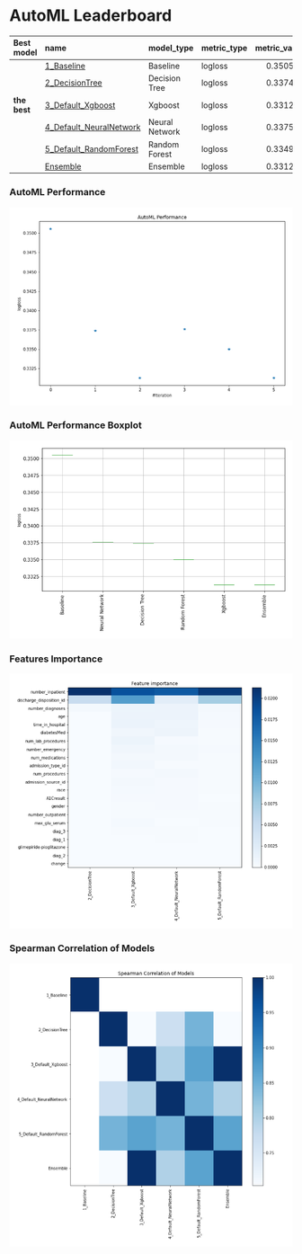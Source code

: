 # AutoML Leaderboard

| Best model   | name                                                         | model_type     | metric_type   |   metric_value |   train_time |
|:-------------|:-------------------------------------------------------------|:---------------|:--------------|---------------:|-------------:|
|              | [1_Baseline](1_Baseline/README.md)                           | Baseline       | logloss       |       0.350583 |         2.47 |
|              | [2_DecisionTree](2_DecisionTree/README.md)                   | Decision Tree  | logloss       |       0.337409 |        68.07 |
| **the best** | [3_Default_Xgboost](3_Default_Xgboost/README.md)             | Xgboost        | logloss       |       0.331272 |        31.02 |
|              | [4_Default_NeuralNetwork](4_Default_NeuralNetwork/README.md) | Neural Network | logloss       |       0.337574 |        41.8  |
|              | [5_Default_RandomForest](5_Default_RandomForest/README.md)   | Random Forest  | logloss       |       0.334991 |        37.07 |
|              | [Ensemble](Ensemble/README.md)                               | Ensemble       | logloss       |       0.331272 |         6.86 |

### AutoML Performance
![AutoML Performance](ldb_performance.png)

### AutoML Performance Boxplot
![AutoML Performance Boxplot](ldb_performance_boxplot.png)

### Features Importance
![features importance across models](features_heatmap.png)



### Spearman Correlation of Models
![models spearman correlation](correlation_heatmap.png)

